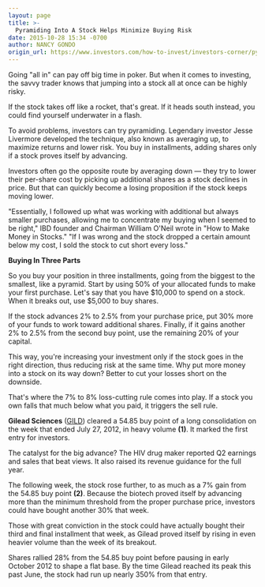 ```yaml
---
layout: page
title: >-
  Pyramiding Into A Stock Helps Minimize Buying Risk
date: 2015-10-28 15:34 -0700
author: NANCY GONDO
origin_url: https://www.investors.com/how-to-invest/investors-corner/pyramiding-into-stock-minimizes-risk
---
```





Going "all in" can pay off big time in poker. But when it comes to investing, the savvy trader knows that jumping into a stock all at once can be highly risky.

  

If the stock takes off like a rocket, that's great. If it heads south instead, you could find yourself underwater in a flash.

  

To avoid problems, investors can try pyramiding. Legendary investor Jesse Livermore developed the technique, also known as averaging up, to maximize returns and lower risk. You buy in installments, adding shares only if a stock proves itself by advancing.

  

Investors often go the opposite route by averaging down — they try to lower their per-share cost by picking up additional shares as a stock declines in price. But that can quickly become a losing proposition if the stock keeps moving lower.

  

"Essentially, I followed up what was working with additional but always smaller purchases, allowing me to concentrate my buying when I seemed to be right," IBD founder and Chairman William O'Neil wrote in "How to Make Money in Stocks." "If I was wrong and the stock dropped a certain amount below my cost, I sold the stock to cut short every loss."

  

**Buying In Three Parts**

  

So you buy your position in three installments, going from the biggest to the smallest, like a pyramid. Start by using 50% of your allocated funds to make your first purchase. Let's say that you have \$10,000 to spend on a stock. When it breaks out, use \$5,000 to buy shares.

  

If the stock advances 2% to 2.5% from your purchase price, put 30% more of your funds to work toward additional shares. Finally, if it gains another 2% to 2.5% from the second buy point, use the remaining 20% of your capital.

  

This way, you're increasing your investment only if the stock goes in the right direction, thus reducing risk at the same time. Why put more money into a stock on its way down? Better to cut your losses short on the downside.

  

That's where the 7% to 8% loss-cutting rule comes into play. If a stock you own falls that much below what you paid, it triggers the sell rule.

  

**Gilead Sciences** ([GILD](https://research.investors.com/quote.aspx?symbol=GILD)) cleared a 54.85 buy point of a long consolidation on the week that ended July 27, 2012, in heavy volume **(1)**. It marked the first entry for investors.

  

The catalyst for the big advance? The HIV drug maker reported Q2 earnings and sales that beat views. It also raised its revenue guidance for the full year.

  

The following week, the stock rose further, to as much as a 7% gain from the 54.85 buy point **(2)**. Because the biotech proved itself by advancing more than the minimum threshold from the proper purchase price, investors could have bought another 30% that week.

  

Those with great conviction in the stock could have actually bought their third and final installment that week, as Gilead proved itself by rising in even heavier volume than the week of its breakout.

  

Shares rallied 28% from the 54.85 buy point before pausing in early October 2012 to shape a flat base. By the time Gilead reached its peak this past June, the stock had run up nearly 350% from that entry.

  




